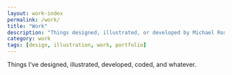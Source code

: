 ```yaml
---
layout: work-index
permalink: /work/
title: "Work"
description: "Things designed, illustrated, or developed by Michael Rose."
category: work
tags: [design, illustration, work, portfolio]
---
```


Things I've designed, illustrated, developed, coded, and whatever.